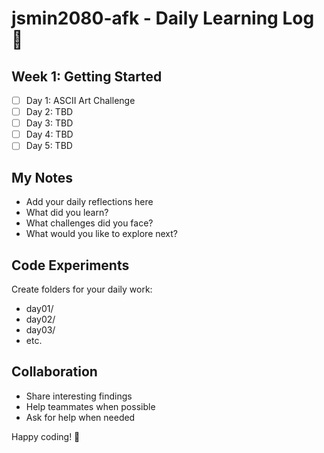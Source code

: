 # jsmin2080-afk - Daily Learning Log 📝

## Week 1: Getting Started
- [ ] Day 1: ASCII Art Challenge
- [ ] Day 2: TBD
- [ ] Day 3: TBD
- [ ] Day 4: TBD
- [ ] Day 5: TBD

## My Notes
- Add your daily reflections here
- What did you learn?
- What challenges did you face?
- What would you like to explore next?

## Code Experiments
Create folders for your daily work:
- day01/
- day02/
- day03/
- etc.

## Collaboration
- Share interesting findings
- Help teammates when possible
- Ask for help when needed

Happy coding! 🚀
